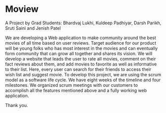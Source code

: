 # Moview
A Project by Grad Students: Bhardvaj Lukhi, Kuldeep Padhiyar, Darsh Parikh, Sruti Saini and Jenish Patel 

We are developing a Web application to make community around the best movies of all time based on user reviews. Target audience for our product will be young folks who has most interest in the movies and can eventually form community that can grow all together and shares its vision. We will develop a website that leads the user to rate all movies, comment on their fact reviews about them, and add movies to favorite as well as informative to their list. Here, every user can search for their friends to access their wish list and suggest movie. To develop this project, we are using the scrum model as a software life cycle. We have eight weeks of the timeline and four milestones. We organized scrum meetings with our customers to accomplish all the features mentioned above and a fully working web application.

Thank you.
